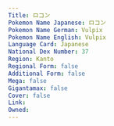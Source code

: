 ```yaml
---
﻿Title: ロコン
Pokemon Name Japanese: ロコン
Pokemon Name German: Vulpix
Pokemon Name English: Vulpix
Language Card: Japanese
National Dex Number: 37
Region: Kanto
Regional Form: false
Additional Form: false
Mega: false
Gigantamax: false
Cover: false
Link: 
Owned: 
---
```

